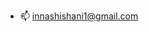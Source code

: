 - 📫  innashishani1@gmail.com 

<!---
innawainakh/innawainakh is a ✨ special ✨ repository because its `README.md` (this file) appears on your GitHub profile.
You can click the Preview link to take a look at your changes.
--->
